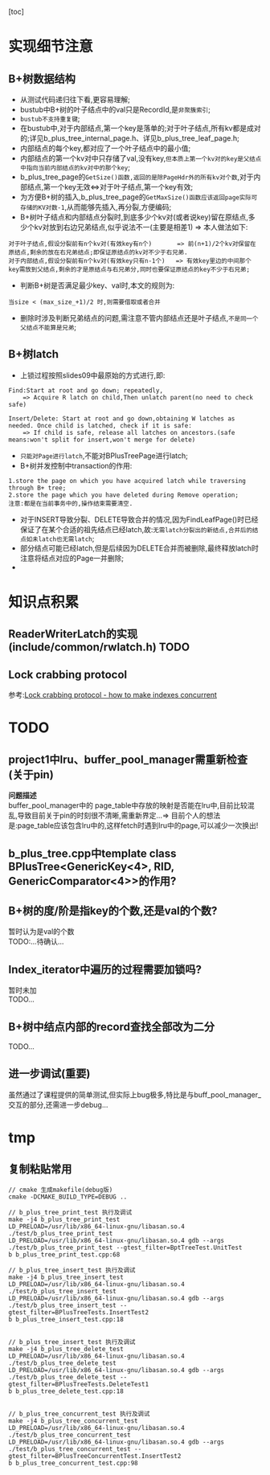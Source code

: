 [toc]

# 实现细节注意
## B+树数据结构
- 从测试代码递归往下看,更容易理解;  
- bustub中B+树的叶子结点中的val只是RecordId,是`非聚簇索引`;  
- `bustub不支持重复键`;  
- 在bustub中,对于内部结点,第一个key是落单的;对于叶子结点,所有kv都是成对的;详见b_plus_tree_internal_page.h、详见b_plus_tree_leaf_page.h;  
- 内部结点的每个key,都对应了一个叶子结点中的最小值;
- 内部结点的第一个kv对中只存储了val,没有key,`但本质上第一个kv对的key是父结点中指向当前内部结点的kv对中的那个key`;
- b_plus_tree_page的`GetSize()函数,返回的是除PageHdr外的所有kv对个数`,对于内部结点,第一个key无效<=>对于叶子结点,第一个key有效;  
- 为方便B+树的插入,b_plus_tree_page的`GetMaxSize()函数应该返回page实际可存储的KV对数-1`,从而能够先插入,再分裂,方便编码;  
- B+树叶子结点和内部结点分裂时,到底多少个kv对(或者说key)留在原结点,多少个kv对放到右边兄弟结点,似乎说法不一(主要是相差1) => 本人做法如下:
```
对于叶子结点,假设分裂前有n个kv对(有效key有n个)       => 前(n+1)/2个kv对保留在原结点,剩余的放在右兄弟结点;即保证原结点的kv对不少于右兄弟.
对于内部结点,假设分裂前有n个kv对(有效key只有n-1个)   => 有效key里边的中间那个key需放到父结点,剩余的才是原结点与右兄弟分,同时也要保证原结点的key不少于右兄弟;
```
- 判断B+树是否满足最少key、val时,本文的规则为:
```
当size < (max_size_+1)/2 时,则需要借取或者合并
```
- 删除时涉及判断兄弟结点的问题,需注意不管内部结点还是叶子结点,`不是同一个父结点不能算是兄弟`;  

## B+树latch
- 上锁过程按照slides09中最原始的方式进行,即:
```
Find:Start at root and go down; repeatedly,
    => Acquire R latch on child,Then unlatch parent(no need to check safe)

Insert/Delete: Start at root and go down,obtaining W latches as needed. Once child is latched, check if it is safe:
    => If child is safe, release all latches on ancestors.(safe means:won't split for insert,won't merge for delete)
```
- `只能对Page进行latch`,不能对BPlusTreePage进行latch;  
- B+树并发控制中transaction的作用:  
```
1.store the page on which you have acquired latch while traversing through B+ tree;
2.store the page which you have deleted during Remove operation;
注意:都是在当前事务中的,操作结束需要清空.
```
- 对于INSERT导致分裂、DELETE导致合并的情况,因为FindLeafPage()时已经保证了在某个合适的祖先结点已经latch,故:`无需latch分裂出的新结点,合并后的结点如未latch也无需latch`;
- 部分结点可能已经latch,但是后续因为DELETE合并而被删除,最终释放latch时注意将结点对应的Page一并删除;
- 


# 知识点积累
## ReaderWriterLatch的实现(include/common/rwlatch.h) TODO
## Lock crabbing protocol
参考:[Lock crabbing protocol - how to make indexes concurrent](https://duynguyen-ori75.github.io/lock-crabbing/)

# TODO
## project1中lru、buffer_pool_manager需重新检查(关于pin)
**问题描述**  
buffer_pool_manager中的 page_table中存放的映射是否能在lru中,目前比较混乱,导致目前关于pin的时刻很不清晰,需重新界定...=> 目前个人的想法是:page_table应该包含lru中的,这样fetch时遇到lru中的page,可以减少一次换出!  

## b_plus_tree.cpp中template class BPlusTree<GenericKey<4>, RID, GenericComparator<4>>的作用?

## B+树的度/阶是指key的个数,还是val的个数?
暂时认为是val的个数  
TODO:...待确认...  

## Index_iterator中遍历的过程需要加锁吗?
暂时未加  
TODO...  

## B+树中结点内部的record查找全部改为二分
TODO...

## 进一步调试(重要)
虽然通过了课程提供的简单测试,但实际上bug极多,特比是与buff_pool_manager_交互的部分,还需进一步debug...



# tmp
## 复制粘贴常用
```
// cmake 生成makefile(debug版)
cmake -DCMAKE_BUILD_TYPE=DEBUG ..

// b_plus_tree_print_test 执行及调试
make -j4 b_plus_tree_print_test
LD_PRELOAD=/usr/lib/x86_64-linux-gnu/libasan.so.4  ./test/b_plus_tree_print_test
LD_PRELOAD=/usr/lib/x86_64-linux-gnu/libasan.so.4 gdb --args ./test/b_plus_tree_print_test --gtest_filter=BptTreeTest.UnitTest
b b_plus_tree_print_test.cpp:68

// b_plus_tree_insert_test 执行及调试
make -j4 b_plus_tree_insert_test
LD_PRELOAD=/usr/lib/x86_64-linux-gnu/libasan.so.4  ./test/b_plus_tree_insert_test
LD_PRELOAD=/usr/lib/x86_64-linux-gnu/libasan.so.4 gdb --args ./test/b_plus_tree_insert_test --gtest_filter=BPlusTreeTests.InsertTest2
b b_plus_tree_insert_test.cpp:18


// b_plus_tree_insert_test 执行及调试
make -j4 b_plus_tree_delete_test
LD_PRELOAD=/usr/lib/x86_64-linux-gnu/libasan.so.4  ./test/b_plus_tree_delete_test
LD_PRELOAD=/usr/lib/x86_64-linux-gnu/libasan.so.4 gdb --args ./test/b_plus_tree_delete_test --gtest_filter=BPlusTreeTests.DeleteTest1
b b_plus_tree_delete_test.cpp:18


// b_plus_tree_concurrent_test 执行及调试
make -j4 b_plus_tree_concurrent_test
LD_PRELOAD=/usr/lib/x86_64-linux-gnu/libasan.so.4  ./test/b_plus_tree_concurrent_test
LD_PRELOAD=/usr/lib/x86_64-linux-gnu/libasan.so.4 gdb --args ./test/b_plus_tree_concurrent_test --gtest_filter=BPlusTreeConcurrentTest.InsertTest2
b b_plus_tree_concurrent_test.cpp:98
```